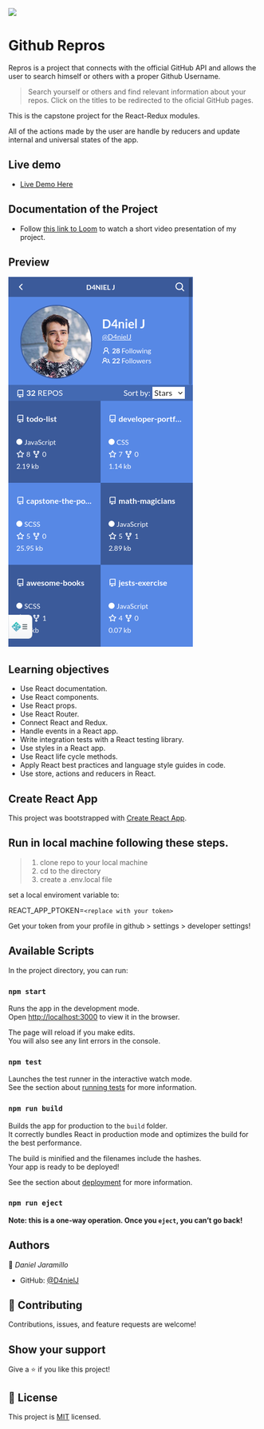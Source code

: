 ![](https://img.shields.io/badge/Microverse-blueviolet)

# Github Repros

Repros is a project that connects with the official GitHub API and allows the user to search himself or others with a proper Github Username.

> Search yourself or others and find relevant information about your repos.
> Click on the titles to be redirected to the oficial GitHub pages.

This is the capstone project for the React-Redux modules.

All of the actions made by the user are handle by reducers and update internal and universal states of the app.

## Live demo

* [Live Demo Here](https://ghrepros.netlify.app/)

## Documentation of the Project

* Follow [this link to Loom](https://www.loom.com/share/21ca7fec4cb443a2bafaf870162e0426) to watch a short video presentation of my project.

## Preview

![](./screenshot.png)

## Learning objectives

- Use React documentation.
- Use React components.
- Use React props.
- Use React Router.
- Connect React and Redux.
- Handle events in a React app.
- Write integration tests with a React testing library.
- Use styles in a React app.
- Use React life cycle methods.
- Apply React best practices and language style guides in code.
- Use store, actions and reducers in React.

## Create React App

This project was bootstrapped with [Create React App](https://github.com/facebook/create-react-app).

## Run in local machine following these steps.

> 1. clone repo to your local machine
> 2. cd to the directory
> 3. create a .env.local file

set a local enviroment variable to:

REACT_APP_PTOKEN=`<replace with your token>`

Get your token from your profile in github > settings > developer settings!

## Available Scripts

In the project directory, you can run:

### `npm start`

Runs the app in the development mode.\
Open [http://localhost:3000](http://localhost:3000) to view it in the browser.

The page will reload if you make edits.\
You will also see any lint errors in the console.

### `npm test`

Launches the test runner in the interactive watch mode.\
See the section about [running tests](https://facebook.github.io/create-react-app/docs/running-tests) for more information.

### `npm run build`

Builds the app for production to the `build` folder.\
It correctly bundles React in production mode and optimizes the build for the best performance.

The build is minified and the filenames include the hashes.\
Your app is ready to be deployed!

See the section about [deployment](https://facebook.github.io/create-react-app/docs/deployment) for more information.

### `npm run eject`

**Note: this is a one-way operation. Once you `eject`, you can’t go back!**

## Authors

👤 _Daniel Jaramillo_

- GitHub: [@D4nielJ](https://github.com/d4nielj)

## 🤝 Contributing

Contributions, issues, and feature requests are welcome!

## Show your support

Give a ⭐️ if you like this project!

## 📝 License

This project is [MIT](./MIT.md) licensed.
